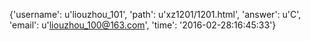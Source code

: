 {'username': u'liouzhou_101', 'path': u'xz1201/1201.html', 'answer': u'C', 'email': u'liouzhou_100@163.com', 'time': '2016-02-28:16:45:33'}